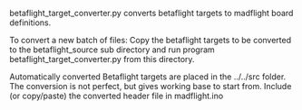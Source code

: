 betaflight_target_converter.py converts betaflight targets to madflight board definitions.

To convert a new batch of files: Copy the betaflight targets to be converted to the betaflight_source sub directory and run program betaflight_target_converter.py from this directory.

Automatically converted Betaflight targets are placed in the ../../src folder. The conversion is not perfect, but gives working base to start from. Include (or copy/paste) the converted header file in madflight.ino